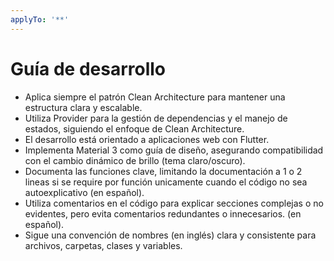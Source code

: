 ```yaml
---
applyTo: '**'
---
```

# Guía de desarrollo

- Aplica siempre el patrón Clean Architecture para mantener una estructura clara y escalable.
- Utiliza Provider para la gestión de dependencias y el manejo de estados, siguiendo el enfoque de Clean Architecture.
- El desarrollo está orientado a aplicaciones web con Flutter.
- Implementa Material 3 como guía de diseño, asegurando compatibilidad con el cambio dinámico de brillo (tema claro/oscuro).
- Documenta las funciones clave, limitando la documentación a 1 o 2 lineas si se require por función unicamente cuando el código no sea autoexplicativo (en español).
- Utiliza comentarios en el código para explicar secciones complejas o no evidentes, pero evita comentarios redundantes o innecesarios. (en español).
- Sigue una convención de nombres (en inglés) clara y consistente para archivos, carpetas, clases y variables.
